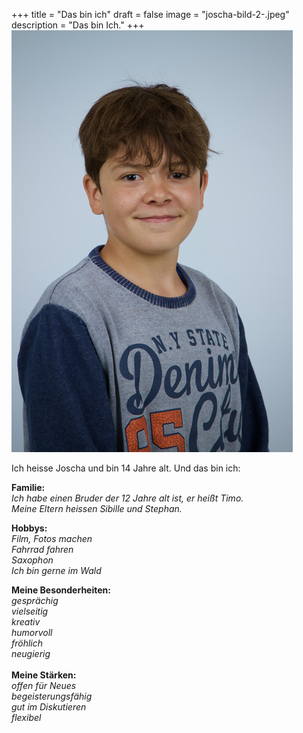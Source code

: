 +++
title = "Das bin ich"
draft = false
image = "joscha-bild-2-.jpeg"
description = "Das bin Ich."
+++
![](joscha-bild-2-.jpeg)

Ich heisse Joscha und bin 14 Jahre alt. Und das bin ich:

**Familie:**\
*Ich habe einen Bruder der 12 Jahre alt ist, er heißt Timo.*\
*Meine Eltern heissen Sibille und Stephan.*

**Hobbys:**\
*Film, Fotos machen*\
*Fahrrad fahren*\
*Saxophon*\
*Ich bin gerne im Wald*

**Meine Besonderheiten:**\
*gesprächig*\
*vielseitig*\
*kreativ*\
*humorvoll*\
*fröhlich*\
*neugierig*\
\
**Meine Stärken:**\
*offen für Neues*\
*begeisterungsfähig*\
*gut im Diskutieren*\
*flexibel*
